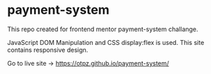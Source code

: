 # payment-system
This repo created for frontend mentor payment-system challange.

JavaScript DOM Manipulation and CSS display:flex is used. This site contains responsive design.

Go to live site -> https://otpz.github.io/payment-system/
